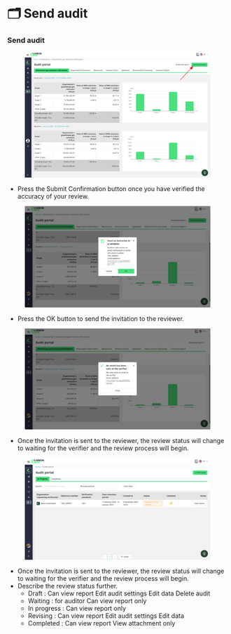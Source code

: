 # 🗂️ Send audit

### Send audit

<figure><img src="../../.gitbook/assets/image (53).png" alt=""><figcaption></figcaption></figure>

* Press the Submit Confirmation button once you have verified the accuracy of your review.

<figure><img src="../../.gitbook/assets/image (54).png" alt=""><figcaption></figcaption></figure>

* Press the OK button to send the invitation to the reviewer.

<figure><img src="../../.gitbook/assets/image (56).png" alt=""><figcaption></figcaption></figure>

* Once the invitation is sent to the reviewer, the review status will change to waiting for the verifier and the review process will begin.

<figure><img src="../../.gitbook/assets/image (57).png" alt=""><figcaption></figcaption></figure>

* Once the invitation is sent to the reviewer, the review status will change to waiting for the verifier and the review process will begin.
* Describe the review status further.
  * Draft : Can view report Edit audit settings Edit data Delete audit
  * Waiting : for auditor Can view report only
  * In progress : Can view report only
  * Revising : Can view report Edit audit settings Edit data
  * Completed : Can view report View attachment only

